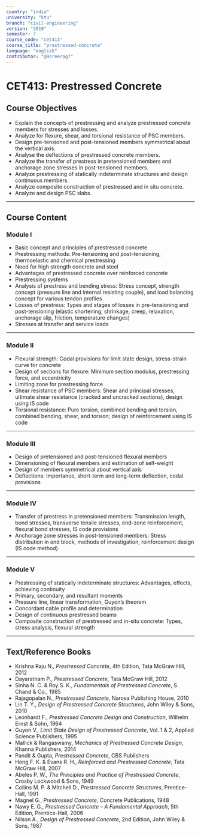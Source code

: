 ```yaml
---
country: "india"
university: "ktu"
branch: "civil-engineering"
version: "2019"
semester: 7
course_code: "cet413"
course_title: "prestressed-concrete"
language: "english"
contributor: "@9sreerag7"
---
```


# CET413: Prestressed Concrete

## Course Objectives

- Explain the concepts of prestressing and analyze prestressed concrete members for stresses and losses.  
- Analyze for flexure, shear, and torsional resistance of PSC members.  
- Design pre-tensioned and post-tensioned members symmetrical about the vertical axis.  
- Analyse the deflections of prestressed concrete members.  
- Analyze the transfer of prestress in pretensioned members and anchorage zone stresses in post-tensioned members.  
- Analyze prestressing of statically indeterminate structures and design continuous members.  
- Analyze composite construction of prestressed and in situ concrete.  
- Analyze and design PSC slabs.  

---

## Course Content

### Module I

- Basic concept and principles of prestressed concrete  
- Prestressing methods: Pre-tensioning and post-tensioning, thermoelastic and chemical prestressing  
- Need for high strength concrete and steel  
- Advantages of prestressed concrete over reinforced concrete  
- Prestressing systems  
- Analysis of prestress and bending stress: Stress concept, strength concept (pressure line and internal resisting couple), and load balancing concept for various tendon profiles  
- Losses of prestress: Types and stages of losses in pre-tensioning and post-tensioning (elastic shortening, shrinkage, creep, relaxation, anchorage slip, friction, temperature changes)  
- Stresses at transfer and service loads  

---

### Module II

- Flexural strength: Codal provisions for limit state design, stress-strain curve for concrete  
- Design of sections for flexure: Minimum section modulus, prestressing force, and eccentricity  
- Limiting zone for prestressing force  
- Shear resistance of PSC members: Shear and principal stresses, ultimate shear resistance (cracked and uncracked sections), design using IS code  
- Torsional resistance: Pure torsion, combined bending and torsion, combined bending, shear, and torsion; design of reinforcement using IS code  

---

### Module III

- Design of pretensioned and post-tensioned flexural members  
- Dimensioning of flexural members and estimation of self-weight  
- Design of members symmetrical about vertical axis  
- Deflections: Importance, short-term and long-term deflection, codal provisions  

---

### Module IV

- Transfer of prestress in pretensioned members: Transmission length, bond stresses, transverse tensile stresses, end-zone reinforcement, flexural bond stresses, IS code provisions  
- Anchorage zone stresses in post-tensioned members: Stress distribution in end block, methods of investigation, reinforcement design (IS code method)  

---

### Module V

- Prestressing of statically indeterminate structures: Advantages, effects, achieving continuity  
- Primary, secondary, and resultant moments  
- Pressure line, linear transformation, Guyon’s theorem  
- Concordant cable profile and determination  
- Design of continuous prestressed beams  
- Composite construction of prestressed and in-situ concrete: Types, stress analysis, flexural strength  

---

## Text/Reference Books

- Krishna Raju N., *Prestressed Concrete*, 4th Edition, Tata McGraw Hill, 2012  
- Dayaratnam P., *Prestressed Concrete*, Tata McGraw Hill, 2012  
- Sinha N. C. & Roy S. K., *Fundamentals of Prestressed Concrete*, S. Chand & Co., 1985  
- Rajagopalan N., *Prestressed Concrete*, Narosa Publishing House, 2010  
- Lin T. Y., *Design of Prestressed Concrete Structures*, John Wiley & Sons, 2010  
- Leonhardt F., *Prestressed Concrete Design and Construction*, Wilhelm Ernst & Sohn, 1964  
- Guyon V., *Limit State Design of Prestressed Concrete*, Vol. 1 & 2, Applied Science Publishers, 1995  
- Mallick & Rangaswamy, *Mechanics of Prestressed Concrete Design*, Khanna Publishers, 2014  
- Pandit & Gupta, *Prestressed Concrete*, CBS Publishers  
- Hong F. K. & Evans R. H., *Reinforced and Prestressed Concrete*, Tata McGraw Hill, 2007  
- Abeles P. W., *The Principles and Practice of Prestressed Concrete*, Crosby Lockwood & Sons, 1949  
- Collins M. P. & Mitchell D., *Prestressed Concrete Structures*, Prentice-Hall, 1991  
- Magnel G., *Prestressed Concrete*, Concrete Publications, 1948  
- Nawy E. G., *Prestressed Concrete – A Fundamental Approach*, 5th Edition, Prentice-Hall, 2006  
- Nilson A., *Design of Prestressed Concrete*, 2nd Edition, John Wiley & Sons, 1987  
